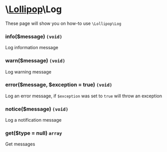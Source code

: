 # \\[Lollipop](http://github.com/4ldrich/lollipop-php)\Log

These page will show you on how-to use ```\Lollipop\Log``` 

### info($message) ```(void)```
Log information message

### warn($message) ```(void)```
Log warning message

### error($message, $exception = true) ```(void)```
Log an error message, if ```$exception``` was set to ```true``` will throw an exception

### notice($message) ```(void)```
Log a notification message

### get($type = null) ```array```
Get messages